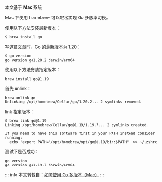 <div class="tip custom-block" style="padding-top: 8px">
本文基于 <strong>Mac</strong> 系统
</div>

Mac 下使用 homebrew 可以轻松实现 Go 多版本切换。

使用以下方法安装最新版本：

```shell
$ brew install go
```

写这篇文章时，Go 的最新版本为 1.20：

```shell
$ go version
go version go1.20.2 darwin/arm64
```

使用以下方法安装指定版本：

```shell
brew install go@1.19
```

首先 unlink：

```shell
brew unlink go
Unlinking /opt/homebrew/Cellar/go/1.20.2... 2 symlinks removed.
```

link 指定版本：

```shell
$ brew link go@1.19
Linking /opt/homebrew/Cellar/go@1.19/1.19.7... 2 symlinks created.

If you need to have this software first in your PATH instead consider running:
  echo 'export PATH="/opt/homebrew/opt/go@1.19/bin:$PATH"' >> ~/.zshrc
```

测试下是否成功：

```shell
go version
go version go1.19.7 darwin/arm64
```

::: info
本文转载自：[如何使用 Go 多版本（Mac）](https://learnku.com/go/wikis/61549)
:::
